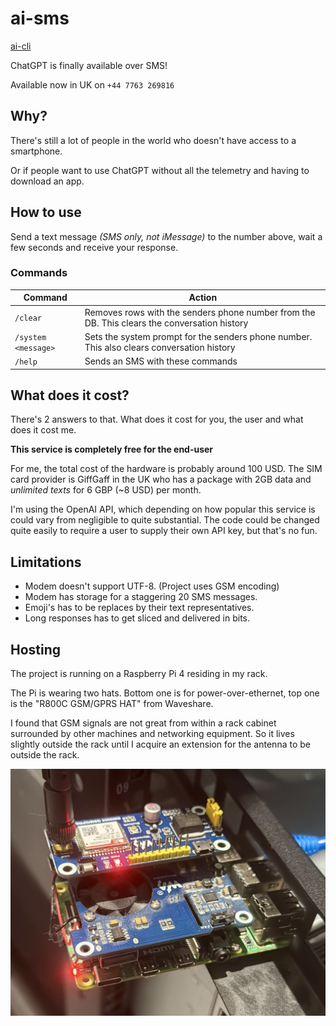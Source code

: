 # ai-sms

[ai-cli](https://github.com/rwejlgaard/ai-cli)

ChatGPT is finally available over SMS!

Available now in UK on `+44 7763 269816`

## Why?

There's still a lot of people in the world who doesn't have access to a smartphone.

Or if people want to use ChatGPT without all the telemetry and having to download an app.

## How to use

Send a text message _(SMS only, not iMessage)_ to the number above, wait a few seconds and receive your response.

### Commands

|Command|Action|
|---|---|
|`/clear`|Removes rows with the senders phone number from the DB. This clears the conversation history|
|`/system <message>`|Sets the system prompt for the senders phone number. This also clears conversation history|
|`/help`|Sends an SMS with these commands|

## What does it cost?

There's 2 answers to that. What does it cost for you, the user and what does it cost me.

**This service is completely free for the end-user**

For me, the total cost of the hardware is probably around 100 USD. The SIM card provider is GiffGaff in the UK who has a package with 2GB data and _unlimited texts_ for 6 GBP (~8 USD) per month.

I'm using the OpenAI API, which depending on how popular this service is could vary from negligible to quite substantial. The code could be changed quite easily to require a user to supply their own API key, but that's no fun.

## Limitations

* Modem doesn't support UTF-8. (Project uses GSM encoding)
* Modem has storage for a staggering 20 SMS messages.
* Emoji's has to be replaces by their text representatives.
* Long responses has to get sliced and delivered in bits.

## Hosting

The project is running on a Raspberry Pi 4 residing in my rack.

The Pi is wearing two hats. Bottom one is for power-over-ethernet, top one is the "R800C GSM/GPRS HAT" from Waveshare.

I found that GSM signals are not great from within a rack cabinet surrounded by other machines and networking equipment. So it lives slightly outside the rack until I acquire an extension for the antenna to be outside the rack.

![pi in rack wearing two hats](.img/pi-with-hats.jpg)